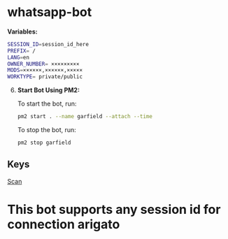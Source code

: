 # whatsapp-bot

**Variables:**

   ```sh
   SESSION_ID=session_id_here
   PREFIX= /
   LANG=en
   OWNER_NUMBER= ×××××××××
   MODS=××××××,××××××,×××××
   WORKTYPE= private/public
   ```

6. **Start Bot Using PM2:**

   To start the bot, run:

   ```sh
   pm2 start . --name garfield --attach --time
   ```

   To stop the bot, run:

   ```sh
   pm2 stop garfield
   ```

  ## Keys

  [Scan](https://hastebin-pair.onrender.com)

  # This bot supports any session id for connection arigato
